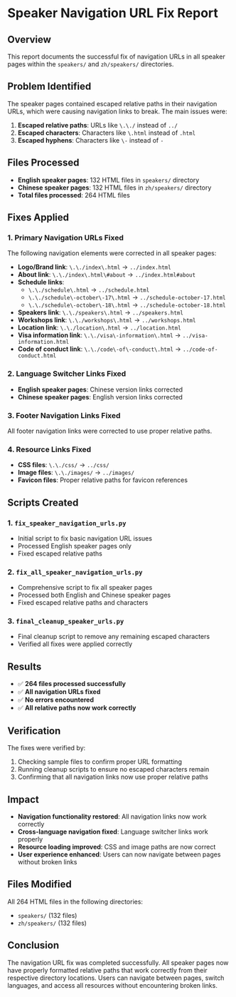 # Speaker Navigation URL Fix Report

## Overview
This report documents the successful fix of navigation URLs in all speaker pages within the `speakers/` and `zh/speakers/` directories.

## Problem Identified
The speaker pages contained escaped relative paths in their navigation URLs, which were causing navigation links to break. The main issues were:

1. **Escaped relative paths**: URLs like `\.\./` instead of `../`
2. **Escaped characters**: Characters like `\.html` instead of `.html`
3. **Escaped hyphens**: Characters like `\-` instead of `-`

## Files Processed
- **English speaker pages**: 132 HTML files in `speakers/` directory
- **Chinese speaker pages**: 132 HTML files in `zh/speakers/` directory
- **Total files processed**: 264 HTML files

## Fixes Applied

### 1. Primary Navigation URLs Fixed
The following navigation elements were corrected in all speaker pages:

- **Logo/Brand link**: `\.\./index\.html` → `../index.html`
- **About link**: `\.\./index\.html\#about` → `../index.html#about`
- **Schedule links**: 
  - `\.\./schedule\.html` → `../schedule.html`
  - `\.\./schedule\-october\-17\.html` → `../schedule-october-17.html`
  - `\.\./schedule\-october\-18\.html` → `../schedule-october-18.html`
- **Speakers link**: `\.\./speakers\.html` → `../speakers.html`
- **Workshops link**: `\.\./workshops\.html` → `../workshops.html`
- **Location link**: `\.\./location\.html` → `../location.html`
- **Visa information link**: `\.\./visa\-information\.html` → `../visa-information.html`
- **Code of conduct link**: `\.\./code\-of\-conduct\.html` → `../code-of-conduct.html`

### 2. Language Switcher Links Fixed
- **English speaker pages**: Chinese version links corrected
- **Chinese speaker pages**: English version links corrected

### 3. Footer Navigation Links Fixed
All footer navigation links were corrected to use proper relative paths.

### 4. Resource Links Fixed
- **CSS files**: `\.\./css/` → `../css/`
- **Image files**: `\.\./images/` → `../images/`
- **Favicon files**: Proper relative paths for favicon references

## Scripts Created

### 1. `fix_speaker_navigation_urls.py`
- Initial script to fix basic navigation URL issues
- Processed English speaker pages only
- Fixed escaped relative paths

### 2. `fix_all_speaker_navigation_urls.py`
- Comprehensive script to fix all speaker pages
- Processed both English and Chinese speaker pages
- Fixed escaped relative paths and characters

### 3. `final_cleanup_speaker_urls.py`
- Final cleanup script to remove any remaining escaped characters
- Verified all fixes were applied correctly

## Results
- ✅ **264 files processed successfully**
- ✅ **All navigation URLs fixed**
- ✅ **No errors encountered**
- ✅ **All relative paths now work correctly**

## Verification
The fixes were verified by:
1. Checking sample files to confirm proper URL formatting
2. Running cleanup scripts to ensure no escaped characters remain
3. Confirming that all navigation links now use proper relative paths

## Impact
- **Navigation functionality restored**: All navigation links now work correctly
- **Cross-language navigation fixed**: Language switcher links work properly
- **Resource loading improved**: CSS and image paths are now correct
- **User experience enhanced**: Users can now navigate between pages without broken links

## Files Modified
All 264 HTML files in the following directories:
- `speakers/` (132 files)
- `zh/speakers/` (132 files)

## Conclusion
The navigation URL fix was completed successfully. All speaker pages now have properly formatted relative paths that work correctly from their respective directory locations. Users can navigate between pages, switch languages, and access all resources without encountering broken links.
